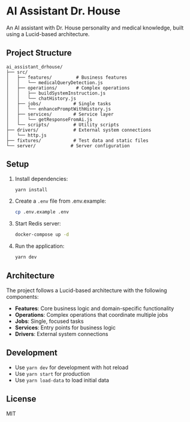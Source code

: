 # AI Assistant Dr. House

An AI assistant with Dr. House personality and medical knowledge, built using a Lucid-based architecture.

## Project Structure

```
ai_assistant_drhouse/
├── src/
│   ├── features/         # Business features
│   │   └── medicalQueryDetection.js
│   ├── operations/       # Complex operations
│   │   ├── buildSystemInstruction.js
│   │   └── chatHistory.js
│   ├── jobs/            # Single tasks
│   │   └── enhancePromptWithHistory.js
│   ├── services/        # Service layer
│   │   └── getResponseFromAi.js
│   └── scripts/         # Utility scripts
├── drivers/             # External system connections
│   └── http.js
├── fixtures/            # Test data and static files
└── server/             # Server configuration
```

## Setup

1. Install dependencies:
   ```bash
   yarn install
   ```

2. Create a `.env` file from .env.example:
   ```bash
   cp .env.example .env
   ```

3. Start Redis server:
   ```bash
   docker-compose up -d
   ```

4. Run the application:
   ```bash
   yarn dev
   ```

## Architecture

The project follows a Lucid-based architecture with the following components:

- **Features**: Core business logic and domain-specific functionality
- **Operations**: Complex operations that coordinate multiple jobs
- **Jobs**: Single, focused tasks
- **Services**: Entry points for business logic
- **Drivers**: External system connections

## Development

- Use `yarn dev` for development with hot reload
- Use `yarn start` for production
- Use `yarn load-data` to load initial data

## License

MIT